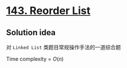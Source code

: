 # [143. Reorder List](https://leetcode.com/problems/reorder-list/)

## Solution idea

对 `Linked List` 类题目常规操作手法的一道综合题

Time complexity = $O(n)$